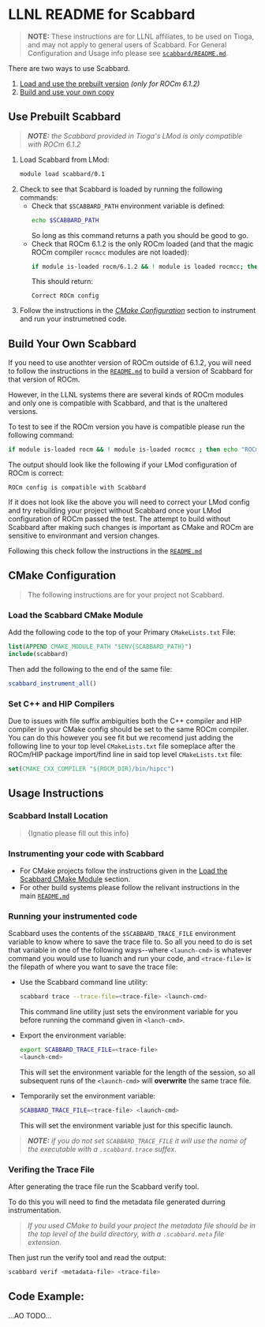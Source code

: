   LLNL README for Scabbard
=============================

> **NOTE:** These instructions are for LLNL affiliates, to be used on Tioga,
> and may not apply to general users of Scabbard.
> For General Configuration and Usage info please see [`scabbard/README.md`](https://github.com/osterhoutan-UofU/scabbard).

There are two ways to use Scabbard. 
1. [Load and use the prebuilt version](#use-prebuilt-scabbard) _(only for ROCm 6.1.2)_
2. [Build and use your own copy](#build-your-own-scabbard)

 Use Prebuilt Scabbard
-----------------------------
> _**NOTE:** the Scabbard provided in Tioga's LMod is only compatible with ROCm 6.1.2_

 1. Load Scabbard from LMod:
    ```sh
    module load scabbard/0.1
    ```
 2. Check to see that Scabbard is loaded by running the following commands:
    - Check that `$SCABBARD_PATH` environment variable is defined:
      ```sh
      echo $SCABBARD_PATH
      ```
      So long as this command returns a path you should be good to go.
    - Check that ROCm 6.1.2 is the only ROCm loaded (and that the magic ROCm compiler `rocmcc` modules are not loaded):
      ```sh
      if module is-loaded rocm/6.1.2 && ! module is loaded rocmcc; then echo "Correct ROCm config"; else echo "WARN: bad ROCm config (only supports rocm/6.1.2)"; fi
      ```
      This should return:
      ```
      Correct ROCm config
      ```
 3. Follow the instructions in the _[CMake Configuration](#cmake-configuration)_ section to instrument and run your instrumetned code.

 Build Your Own Scabbard
-----------------------------
If you need to use anothter version of ROCm outside of 6.1.2, you will need to follow the instructions in the [`README.md`](../README.md) to build a version of Scabbard for that version of ROCm.

However, in the LLNL systems there are several kinds of ROCm modules and only one is compatible with Scabbard,
and that is the unaltered versions.

To test to see if the ROCm version you have is compatible please run the following command:
```sh
if module is-loaded rocm && ! module is-loaded rocmcc ; then echo "ROCm config is compatible with Scabbard" ; else echo "WARN: ROCm config is NOT compatible with" ; fi
```
The output should look like the following if your LMod configuration of ROCm is correct:
```
ROCm config is compatible with Scabbard
```
If it does not look like the above you will need to correct your LMod config and try rebuilding your project without Scabbard once your LMod configuration of ROCm passed the test.
The attempt to build without Scabbard after making such changes is important as CMake and ROCm are sensitive to environmant and version changes.

Following this check follow the instructions in the [`README.md`](../README.md)


 CMake Configuration
-----------------------------

> The following instructions are for your project not Scabbard.

### Load the Scabbard CMake Module
Add the following code to the top of your Primary `CMakeLists.txt` File:
```cmake
list(APPEND CMAKE_MODULE_PATH "$ENV{SCABBARD_PATH}")
include(scabbard)
```
Then add the following to the end of the same file:
```cmake
scabbard_instrument_all()
```

### Set C++ and HIP Compilers
Due to issues with file suffix ambiguities both the C++ compiler and HIP compiler in your CMake config should be set 
to the same ROCm compiler.
You can do this however you see fit but we recomend just adding the following line to your top level `CMakeLists.txt` file
someplace after the ROCm/HIP package import/find line in said top level `CMakeLists.txt` file:
```cmake
set(CMAKE_CXX_COMPILER "${ROCM_DIR}/bin/hipcc")
```


 Usage Instructions
------------------------------

### Scabbard Install Location
> {Ignatio please fill out this info}

### Instrumenting your code with Scabbard
- For CMake projects follow the instructions given in the [Load the Scabbard CMake Module](#load-the-scabbard-cmake-module) section.
- For other build systems please follow the relivant instructions in the main [`README.md`](../README.md)

### Running your instrumented code
Scabbard uses the contents of the `$SCABBARD_TRACE_FILE` environment variable to know where to save the trace file to.
So all you need to do is set that variable in one of the following ways--where `<launch-cmd>` is whatever command you would use to luanch and run your code, and `<trace-file>` is the filepath of where you want to save the trace file:
- Use the Scabbard command line utility:
  ```sh
  scabbard trace --trace-file=<trace-file> <launch-cmd>
  ```
  This command line utility just sets the environment variable for you before running the command given in `<lanch-cmd>`.
- Export the environment variable:
  ```sh
  export SCABBARD_TRACE_FILE=<trace-file>
  <launch-cmd>
  ```
  This will set the environment variable for the length of the session, so all subsequent runs of the `<launch-cmd>` will **overwrite** the same trace file.

- Temporarily set the environment variable:
  ```sh
  SCABBARD_TRACE_FILE=<trace-file> <launch-cmd>
  ```
  This will set the environment variable just for this specific launch.
> _**NOTE:** if you do not set `SCABBARD_TRACE_FILE` it will use the name of the executable with a `.scabbard.trace` suffex._


### Verifing the Trace File
After generating the trace file run the Scabbard verify tool.

To do this you will need to find the metadata file generated durring instrumentation.
> _If you used CMake to build your project the metadata file should be in the top level of the build directory, with a `.scabbard.meta` file extension._

Then just run the verify tool and read the output:
```sh
scabbard verif <metadata-file> <trace-file>
```


 Code Example:
--------------------------------
...AO TODO...


